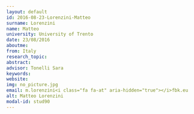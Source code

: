 ```yaml
---
layout: default 
id: 2016-08-23-Lorenzini-Matteo
surname: Lorenzini
name: Matteo
university: University of Trento
date: 23/08/2016
aboutme: 
from: Italy
research_topic: 
abstract: 
advisor: Tonelli Sara
keywords: 
website: 
img: no_picture.jpg
email: m.lorenzini<i class="fa fa-at" aria-hidden="true"></i>fbk.eu
alt: Matteo Lorenzini
modal-id: stud90
---
```

